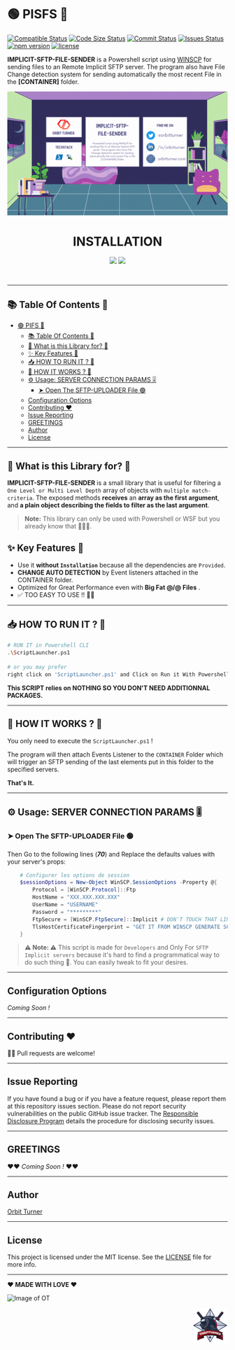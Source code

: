 # 🟢 PISFS 🔎
[![Compatible Status](https://img.shields.io/badge/works%20with-PS1-blue)](https://github.com/orbitturner/IMPLICIT-SFTP-FILE-SENDER)
[![Code Size Status](https://img.shields.io/github/languages/code-size/orbitturner/IMPLICIT-SFTP-FILE-SENDER)](https://github.com/orbitturner/IMPLICIT-SFTP-FILE-SENDER)
[![Commit Status](https://img.shields.io/github/commit-activity/m/orbitturner/IMPLICIT-SFTP-FILE-SENDER?color=red)](https://github.com/orbitturner/IMPLICIT-SFTP-FILE-SENDER)
[![Issues Status](https://img.shields.io/github/issues/orbitturner/IMPLICIT-SFTP-FILE-SENDER)](https://github.com/orbitturner/IMPLICIT-SFTP-FILE-SENDER)
[![npm version](https://img.shields.io/npm/v/IMPLICIT-SFTP-FILE-SENDER.svg)](https://github.com/orbitturner/IMPLICIT-SFTP-FILE-SENDER) [![license](https://img.shields.io/npm/l/IMPLICIT-SFTP-FILE-SENDER.svg)](https://github.com/orbitturner/IMPLICIT-SFTP-FILE-SENDER)

**IMPLICIT-SFTP-FILE-SENDER** is a Powershell script using [WINSCP](https://winscp.net/) for sending files to an Remote Implicit SFTP server. The program also have File Change detection system for sending automatically the most recent File in the **[CONTAINER]** folder.

<p align="center">
  <a href="http://orbitturner.com/"><img src="./.repo-assets/images/GITHUB REPOS COVER.gif" width="auto" alt="IMPLICIT-SFTP-FILE-SENDER COVER"/></a>
</p>


<h1 align="center">INSTALLATION</h1>
<p align="center">
<a href="https://github.com/orbitturner/IMPLICIT-SFTP-FILE-SENDER"><img src="https://img.shields.io/badge/DOWNLOAD-LATEST%20VERSION-lime?style=for-the-badge&logo=docusign&logoColor=lime"></a>
<a href="https://github.com/orbitturner/IMPLICIT-SFTP-FILE-SENDER/issues/new/choose"><img src="https://img.shields.io/badge/ISSUES-CREATE%20AN%20ISSUE-crimson?style=for-the-badge&logo=indeed&logoColor=CRIMSON"></a>
</p>
<br/>

___
## 📚 Table Of Contents 📑
- [🟢 PIFS 🔎](#---PISF---)
  * [📚 Table Of Contents 📑](#---table-of-contents---)
  * [💨 What is this Library for? 🤔](#---what-is-this-library-for----)
  * [✨ Key Features 🎯](#--key-features---)
  * [📥 HOW TO RUN IT ? 🔰](#---how-to-run-it-----)
  * [🤔 HOW IT WORKS ? 🤔](#---how-it-works-----)
  * [⚙ Usage: SERVER CONNECTION PARAMS 🎚](#--usage--server-connection-params---)
    + [➤ Open The SFTP-UPLOADER File 🟢](#--open-the-sftp-uploader-file---)
  * [Configuration Options](#configuration-options)
  * [Contributing ❤](#contributing--)
  * [Issue Reporting](#issue-reporting)
  * [GREETINGS](#greetings)
  * [Author](#author)
  * [License](#license)

___

## 💨 What is this Library for? 🤔

**IMPLICIT-SFTP-FILE-SENDER** is a small library that is useful for filtering a `One Level or Multi Level Depth` array of objects with `multiple match-criteria`. The exposed methods **receives** an **array as the first argument**, and **a plain object describing the fields to filter as the last argument**.


> **Note:** This library can only be used with Powershell or WSF but you already know that 🤦🏿‍♂️.



## ✨ Key Features 🎯

* Use it **without `Installation`**  because all the dependencies are `Provided`.
* **CHANGE AUTO DETECTION** by Event listeners attached in the CONTAINER folder.
* Optimized for Great Performance even with **Big Fat @/@ Files** .
* ✅ TOO EASY TO USE !! 🥳🥳

___

## 📥 HOW TO RUN IT ? 🔰

```bash
# RUN IT in Powershell CLI
.\ScriptLauncher.ps1

# or you may prefer
right click on 'ScriptLauncher.ps1' and Click on Run it With Powershell
```

**This SCRIPT relies on NOTHING SO YOU DON'T NEED ADDITIONNAL PACKAGES.**

___
## 🤔 HOW IT WORKS ? 🤔

You only need to execute the `ScriptLauncher.ps1` !

The program will then attach Events Listener to the `CONTAINER` Folder which will trigger an SFTP sending of the last elements put in this folder to the specified servers.


**That's It.**
___



## ⚙ Usage: SERVER CONNECTION PARAMS 🎚

### ➤ Open The SFTP-UPLOADER File 🟢

Then Go to the following lines (***70***) and Replace the defaults values with your server's props:

```powershell
    # Configurer les options de session
    $sessionOptions = New-Object WinSCP.SessionOptions -Property @{
        Protocol = [WinSCP.Protocol]::Ftp
        HostName = "XXX.XXX.XXX.XXX"
        UserName = "USERNAME"
        Password = "*********"
        FtpSecure = [WinSCP.FtpSecure]::Implicit # DON'T TOUCH THAT LINE.
        TlsHostCertificateFingerprint = "GET IT FROM WINSCP GENERATE SCRIPT PANEL"
    }
```
> **⚠ Note: ⚠** This script is made for `Developers` and Only For `SFTP Implicit servers` because it's hard to find a programmatical way to do such thing 🚨. You can easily tweak to fit your desires.

___
## Configuration Options

*Coming Soon !*
___
## Contributing ❤

👋🏾 Pull requests are welcome! 
___

## Issue Reporting

If you have found a bug or if you have a feature request, please report them at this repository issues section. Please do not report security vulnerabilities on the public GitHub issue tracker. The [Responsible Disclosure Program](mailto:support@orbitturner.com) details the procedure for disclosing security issues.
___

## GREETINGS
❤❤ *Coming Soon !* ❤❤

___
## Author

[Orbit Turner](https://orbitturner.com)

___
## License

This project is licensed under the MIT license. See the [LICENSE](LICENSE) file for more info.
______________________________________________________
**❤ MADE WITH LOVE ❤**

![Image of OT](https://raw.githubusercontent.com/orbitturner/orbitturner/master/LOGO-OT.png)

<img src="https://github.com/orbitturner/challenger/blob/master/images/OrbitTurner_Gaming_GitHubBadge.png?raw=true" align="right" />
